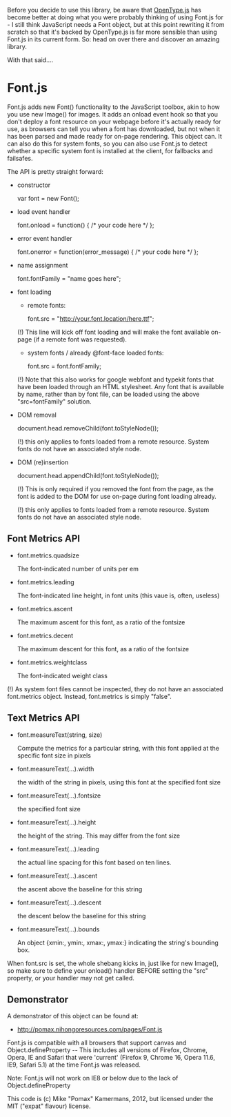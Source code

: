 Before you decide to use this library, be aware that [OpenType.js](https://nodebox.github.io/opentype.js)
has become better at doing what you were probably thinking
of using Font.js for - I still think JavaScript needs
a Font object, but at this point rewriting it from
scratch so that it's backed by OpenType.js is far more
sensible than using Font.js in its current form. So:
head on over there and discover an amazing library.

With that said....


Font.js
=======

Font.js adds new Font() functionality to the JavaScript
toolbox, akin to how you use new Image() for images. It
adds an onload event hook so that you don't deploy a
font resource on your webpage before it's actually ready
for use, as browsers can tell you when a font has
downloaded, but not when it has been parsed and made
ready for on-page rendering. This object can. It can
also do this for system fonts, so you can also use
Font.js to detect whether a specific system font is
installed at the client, for fallbacks and failsafes.

The API is pretty straight forward:

  * constructor
    
      var font = new Font();

  * load event handler

    font.onload = function() {
      /* your code here */
    };

  * error event handler

    font.onerror = function(error_message) {
      /* your code here */
    };

  * name assignment

    font.fontFamily = "name goes here";

  * font loading

    - remote fonts:

      font.src = "http://your.font.location/here.ttf";

    (!) This line will kick off font loading and
    will make the font available on-page (if a
    remote font was requested).


    - system fonts / already @font-face loaded fonts:

      font.src = font.fontFamily;

    (!) Note that this also works for google webfont and
    typekit fonts that have been loaded through an HTML
    stylesheet. Any font that is available by name, rather
    than by font file, can be loaded using the above
    "src=fontFamily" solution.


  * DOM removal

    document.head.removeChild(font.toStyleNode());
    
    (!) this only applies to fonts loaded from a
    remote resource. System fonts do not have an
    associated style node.

  * DOM (re)insertion

    document.head.appendChild(font.toStyleNode());

    (!) This is only required if you removed the
    font from the page, as the font is added to the
    DOM for use on-page during font loading already.

    (!) this only applies to fonts loaded from a
    remote resource. System fonts do not have an
    associated style node.

Font Metrics API
----------------

  * font.metrics.quadsize

    The font-indicated number of units per em
    
  * font.metrics.leading

    The font-indicated line height, in font units
    (this vaue is, often, useless)

  * font.metrics.ascent

    The maximum ascent for this font, as a ratio
    of the fontsize

  * font.metrics.decent

    The maximum descent for this font, as a ratio
    of the fontsize

  * font.metrics.weightclass

    The font-indicated weight class
      
  (!) As system font files cannot be inspected, they
  do not have an associated font.metrics object.
  Instead, font.metrics is simply "false".


Text Metrics API
----------------

  * font.measureText(string, size)

    Compute the metrics for a particular string, with
    this font applied at the specific font size in pixels

  * font.measureText(...).width

    the width of the string in pixels, using this font
    at the specified font size

  * font.measureText(...).fontsize

    the specified font size

  * font.measureText(...).height

    the height of the string. This may differ from the
    font size

  * font.measureText(...).leading

    the actual line spacing for this font based on ten
    lines.

  * font.measureText(...).ascent

    the ascent above the baseline for this string

  * font.measureText(...).descent

    the descent below the baseline for this string

  * font.measureText(...).bounds

    An object {xmin:<num>, ymin:<num>, xmax:<num>,
    ymax:<num>} indicating the string's bounding box.

When font.src is set, the whole shebang kicks in, just
like for new Image(), so make sure to define your onload()
handler BEFORE setting the "src" property, or your handler
may not get called.

Demonstrator
------------

A demonstrator of this object can be found at:

  * http://pomax.nihongoresources.com/pages/Font.js

Font.js is compatible with all browsers that support
canvas and Object.defineProperty --  This includes all
versions of Firefox, Chrome, Opera, IE and Safari that
were 'current' (Firefox 9, Chrome 16, Opera 11.6, IE9,
Safari 5.1) at the time Font.js was released.

Note: Font.js will not work on IE8 or below due to the lack of
Object.defineProperty

This code is (c) Mike "Pomax" Kamermans, 2012, but
licensed under the MIT ("expat" flavour) license.
